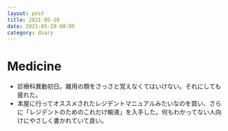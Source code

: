 ```yaml
---
layout: post
title: 2021-05-10
date: 2021-05-10 08:05
category: diary
---
```


# Medicine
- 診療科異動初日。雑用の類をさっさと覚えなくてはいけない。それにしても疲れた。
- 本屋に行ってオススメされたレジデントマニュアルみたいなのを買い、さらに「レジデントのためのこれだけ輸液」を入手した。何もわかってない人向けにやさしく書かれていて良い。
